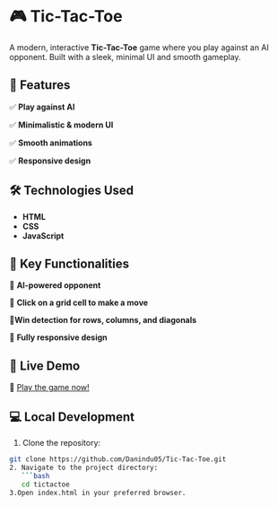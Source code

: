 # 🎮 Tic-Tac-Toe
A modern, interactive **Tic-Tac-Toe** game where you play against an AI opponent. Built with a sleek, minimal UI and smooth gameplay.

## 🌟 Features  
✅ **Play against AI**

✅ **Minimalistic & modern UI** 

✅ **Smooth animations**

✅ **Responsive design** 


## 🛠️ Technologies Used  
- **HTML**
- **CSS**
- **JavaScript**

## 🎯 Key Functionalities  
🤖 **AI-powered opponent**  

🎲 **Click on a grid cell to make a move**

🎯**Win detection for rows, columns, and diagonals** 

📱 **Fully responsive design**  


## 🚀 Live Demo  
🔗 [Play the game now!](https://dnttt.statichost.app/)

## 💻 Local Development  
1. Clone the repository:  
```bash
git clone https://github.com/Danindu05/Tic-Tac-Toe.git
2. Navigate to the project directory:
   ```bash
   cd tictactoe
3.Open index.html in your preferred browser.
